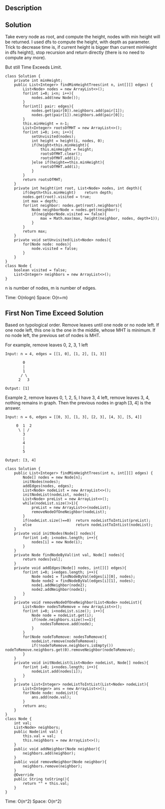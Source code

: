 ## Description



## Solution 

Take every node as root, and compute the height, nodes with min height will be returned. I used dfs to compute the height, with depth as parameter. Trick to decrease time is, if current height is bigger than current minHeight in dfs height(), stop recursion and return directly (there is no need to compute any more).

But still Time Exceeds Limit.

```
class Solution {
    private int minHeight;
    public List<Integer> findMinHeightTrees(int n, int[][] edges) {
        List<Node> nodes = new ArrayList<>();
        for(int i=0; i<n; i++){
            nodes.add(new Node());
        }
        for(int[] pair: edges){
            nodes.get(pair[0]).neighbors.add(pair[1]);
            nodes.get(pair[1]).neighbors.add(pair[0]);
        }
        this.minHeight = n-1;
        List<Integer> rootsOfMHT = new ArrayList<>();
        for(int i=0; i<n; i++){
            setUnvisited(nodes);
            int height = height(i, nodes, 0);
            if(height<this.minHeight){
                this.minHeight = height;
                rootsOfMHT.clear();
                rootsOfMHT.add(i);
            }else if(height==this.minHeight){
                rootsOfMHT.add(i);
            }
        }
        return rootsOfMHT;
    }
    private int height(int root, List<Node> nodes, int depth){
        if(depth>this.minHeight)    return depth;
        nodes.get(root).visited = true;
        int max = depth;
        for(int neighbor: nodes.get(root).neighbors){
            Node neighborNode = nodes.get(neighbor);
            if(neighborNode.visited == false){
                max = Math.max(max, height(neighbor, nodes, depth+1));
            }
        }
        return max;
    }
    private void setUnvisited(List<Node> nodes){
        for(Node node: nodes){
            node.visited = false;
        }   
    }
}
class Node {
    boolean visited = false;
    List<Integer> neighbors = new ArrayList<>();
}
```

n is number of nodes, m is number of edges.

Time: O(nlogn)
Space: O(n+m)

## First Non Time Exceed Solution

Based on typological order. Remove leaves until one node or no node left. If one node left, this one is the one in the middle, whose MHT is minimum. If no node left, the previous set of nodes is MHT.

For example, remove leaves 0, 2, 3, 1 left

```
Input: n = 4, edges = [[1, 0], [1, 2], [1, 3]]

        0
        |
        1
       / \
      2   3 

Output: [1]
```

Example 2, remove leaves 0, 1, 2, 5, I have 3, 4 left, remove leaves 3, 4, nothing remains in graph. Then the previous nodes in graph [3, 4] is the answer.

```
Input: n = 6, edges = [[0, 3], [1, 3], [2, 3], [4, 3], [5, 4]]

     0  1  2
      \ | /
        3
        |
        4
        |
        5 

Output: [3, 4]
```

```
class Solution {
    public List<Integer> findMinHeightTrees(int n, int[][] edges) {
        Node[] nodes = new Node[n];
        initNodes(nodes);
        addEdges(nodes, edges);
        List<Node> nodeList = new ArrayList<>();
        initNodeList(nodeList, nodes);
        List<Node> preList = new ArrayList<>();
        while(nodeList.size()>1){
            preList = new ArrayList<>(nodeList);
            removeNodeOfOneNeighbor(nodeList);
        }
        if(nodeList.size()==0)  return nodeListToIntList(preList);
        else                    return nodeListToIntList(nodeList);
    }
    private void initNodes(Node[] nodes){
        for(int i=0; i<nodes.length; i++){
            nodes[i] = new Node(i);
        }
    }
    private Node findNodeByVal(int val, Node[] nodes){
        return nodes[val];
    }
    private void addEdges(Node[] nodes, int[][] edges){
        for(int i=0; i<edges.length; i++){
            Node node1 = findNodeByVal(edges[i][0], nodes);
            Node node2 = findNodeByVal(edges[i][1], nodes);
            node1.addNeighbor(node2);
            node2.addNeighbor(node1);
        }
    }
    private void removeNodeOfOneNeighbor(List<Node> nodeList){
        List<Node> nodesToRemove = new ArrayList<>();
        for(int i=0; i<nodeList.size(); i++){
            Node node = nodeList.get(i);
            if(node.neighbors.size()==1){
                nodesToRemove.add(node);
            }
        }
        for(Node nodeToRemove: nodesToRemove){
            nodeList.remove(nodeToRemove);
            if(!nodeToRemove.neighbors.isEmpty())   nodeToRemove.neighbors.get(0).removeNeighbor(nodeToRemove);
        }
    }
    private void initNodeList(List<Node> nodeList, Node[] nodes){
        for(int i=0; i<nodes.length; i++){
            nodeList.add(nodes[i]);
        }
    }
    private List<Integer> nodeListToIntList(List<Node> nodeList){
        List<Integer> ans = new ArrayList<>();
        for(Node node: nodeList){
            ans.add(node.val);
        }
        return ans;
    }
}
class Node {
    int val;
    List<Node> neighbors;
    public Node(int val) {
        this.val = val;
        this.neighbors = new ArrayList<>();
    }
    public void addNeighbor(Node neighbor){
        neighbors.add(neighbor);
    }
    public void removeNeighbor(Node neighbor){
        neighbors.remove(neighbor);
    }
    @Override
    public String toString(){
        return "" + this.val;
    }
}
```

Time: O(n^2)
Space: O(n^2)

